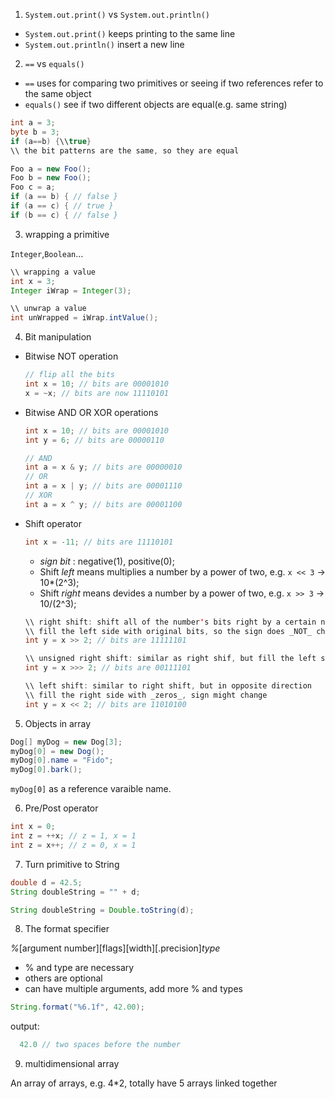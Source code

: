 1. `System.out.print()` vs `System.out.println()`

  - `System.out.print()` keeps printing to the same line
  - `System.out.println()` insert a new line

2. `==` vs `equals()`

  - `==` uses for comparing two primitives or seeing if two references refer to the same object
  - `equals()` see if two different objects are equal(e.g. same string)
  
  ```java
  int a = 3;
  byte b = 3;
  if (a==b) {\\true}
  \\ the bit patterns are the same, so they are equal
  ```
  ```java
  Foo a = new Foo();
  Foo b = new Foo();
  Foo c = a;
  if (a == b) { // false }
  if (a == c) { // true } 
  if (b == c) { // false }
  ```

3. wrapping a primitive

  `Integer`,`Boolean`...

  ```java
  \\ wrapping a value
  int x = 3;
  Integer iWrap = Integer(3);
  ```
  ```java
  \\ unwrap a value
  int unWrapped = iWrap.intValue();
  ```

4. Bit manipulation
  - Bitwise NOT operation
    ```java
    // flip all the bits
    int x = 10; // bits are 00001010
    x = ~x; // bits are now 11110101
    ```
  - Bitwise AND OR XOR operations
    ```java
    int x = 10; // bits are 00001010
    int y = 6; // bits are 00000110

    // AND
    int a = x & y; // bits are 00000010
    // OR
    int a = x | y; // bits are 00001110
    // XOR
    int a = x ^ y; // bits are 00001100
    ```
  
  - Shift operator
    ```java
    int x = -11; // bits are 11110101
    ```
    * _sign bit_ : negative(1), positive(0);
    * Shift _left_ means multiplies a number by a power of two, e.g. `x << 3` -> 10*(2^3);
    * Shift _right_ means devides a number by a power of two, e.g. `x >> 3` -> 10/(2^3);
    
    ```java
    \\ right shift: shift all of the number's bits right by a certain number
    \\ fill the left side with original bits, so the sign does _NOT_ change
    int y = x >> 2; // bits are 11111101
    ```
    ```java
    \\ unsigned right shift: similar as right shif, but fill the left side with _zeros_
    int y = x >>> 2; // bits are 00111101
    ```
    ```java
    \\ left shift: similar to right shift, but in opposite direction
    \\ fill the right side with _zeros_, sign might change
    int y = x << 2; // bits are 11010100
    ```

5. Objects in array

  ```java
  Dog[] myDog = new Dog[3];
  myDog[0] = new Dog();
  myDog[0].name = "Fido";
  myDog[0].bark();
  ```
  `myDog[0]` as a reference varaible name.
  
6. Pre/Post operator
  ```java
  int x = 0;
  int z = ++x; // z = 1, x = 1
  int z = x++; // z = 0, x = 1
  ```
  
7. Turn primitive to String
```java
double d = 42.5;
String doubleString = "" + d;

String doubleString = Double.toString(d);
```

8. The format specifier

  *%*[argument number][flags][width][.precision]*type*
  * % and type are necessary
  * others are optional
  * can have multiple arguments, add more % and types
  
  ```java
  String.format("%6.1f", 42.00);
  ```
  output:
  ```java
    42.0 // two spaces before the number
  ```
  
  9. multidimensional array
  
   An array of arrays, e.g. 4*2, totally have 5 arrays linked together
    

